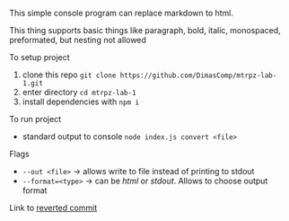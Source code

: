 This simple console program can replace markdown to html.

This thing supports basic things like paragraph, bold, italic, monospaced, preformated, but nesting not allowed

To setup project
1. clone this repo `git clone https://github.com/DimasComp/mtrpz-lab-1.git`
2. enter directory `cd mtrpz-lab-1`
3. install dependencies with `npm i`

To run project
- standard output to console `node index.js convert <file>`

Flags
- `--out <file>` -> allows write to file instead of printing to stdout
- `--format=<type>` -> can be _html_ or _stdout_. Allows to choose output format 

Link to [reverted commit](https://github.com/DimasComp/mtrpz-lab-1/commit/6fc88c1d26483ed0dc81adef576366b8db7e9fb4)